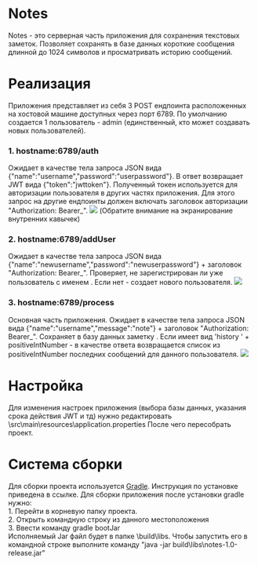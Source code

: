 <h1> Notes </h1>
Notes - это серверная часть приложения для сохранения текcтовых заметок. Позволяет сохранять в базе данных короткие сообщения длинной до 1024 символов и просматривать историю сообщений. 
<br>

<h1> Реализация </h1>
Приложения представляет из себя 3 POST ендпоинта расположенных на хостовой машине доступных через порт 6789.
По умолчанию создается 1 пользователь - admin (единственный, кто может создавать новых пользователей). 

<h3>1. hostname:6789/auth </h3>
Ожидает в качестве тела запроса JSON вида {"name":"username","password":"userpassword"}.
В ответ возвращает JWT вида {"token":"jwttoken"}. Полученный токен используется для авторизации пользователя в других частях приложения.
Для этого запрос на другие ендпоинты должен включать заголовок авторизации "Authorization: Bearer_<jwttoken>".
  <img src="https://user-images.githubusercontent.com/38831915/166669637-ff5ebb27-2644-4e63-83e5-32754e561b59.png">
  (Обратите внимание на экранирование внутренних кавычек)


  

<h3>2. hostname:6789/addUser </h3>
Ожидает в качестве тела запроса JSON вида {"name":"newusername","password":"newuserpassword"} + заголовок "Authorization: Bearer_<jwttoken>".
Проверяет, не зарегистрирован ли уже пользователь с именем <newusername>. Если нет - создает нового пользователя.
  <img src="https://user-images.githubusercontent.com/38831915/166669506-157e05f6-69e8-48cc-af82-15cfc1bd995b.png">

  

<h3>3. hostname:6789/process </h3>
Основная часть приложения. Ожидает в качестве тела запроса JSON вида {"name":"username","message":"note"} + заголовок "Authorization: Bearer_<jwttoken>".
Сохраняет в базу данных заметку <note>. Если <note> имеет вид 'history ' + positiveIntNumber - в качестве ответа возвращается список из positiveIntNumber последних сообщений для данного пользователя.
<img src="https://user-images.githubusercontent.com/38831915/166670464-15f9834d-5bb0-4d05-b9bb-8f68b49a89cb.png">

  
  
<h1> Настройка </h1>
Для изменения настроек приложения (выбора базы данных, указания срока действия JWT и тд) нужно редактировать \src\main\resources\application.properties
После чего пересобрать проект.

<h1> Система сборки </h1>
Для сборки проекта используется <a href="https://gradle.org/install/">Gradle</a>. Инструкция по установке приведена в ссылке.
Для сборки приложения после установки gradle нужно:<br>
1. Перейти в корневую папку проекта.<br>
2. Открыть командную строку из данного местоположения<br>
3. Ввести команду gradle bootJar<br>
  Исполняемый Jar файл будет в папке \build\libs. Чтобы запустить его в командной строке выполните команду "java -jar build\libs\notes-1.0-release.jar"
